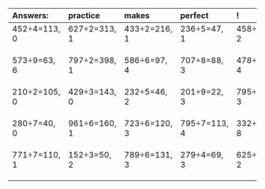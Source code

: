 | Answers: | practice | makes | perfect | ! |
| :--- | :--- | :--- | :--- | :--- |
| 452÷4=113, 0 | 627÷2=313, 1 | 433÷2=216, 1 | 236÷5=47, 1 | 458÷3=152, 2 | 
|   |   |   |   |   | 
|   |   |   |   |   | 
|   |   |   |   |   | 
| 573÷9=63, 6 | 797÷2=398, 1 | 586÷6=97, 4 | 707÷8=88, 3 | 478÷6=79, 4 | 
|   |   |   |   |   | 
|   |   |   |   |   | 
|   |   |   |   |   | 
| 210÷2=105, 0 | 429÷3=143, 0 | 232÷5=46, 2 | 201÷9=22, 3 | 795÷4=198, 3 | 
|   |   |   |   |   | 
|   |   |   |   |   | 
|   |   |   |   |   | 
| 280÷7=40, 0 | 961÷6=160, 1 | 723÷6=120, 3 | 795÷7=113, 4 | 332÷9=36, 8 | 
|   |   |   |   |   | 
|   |   |   |   |   | 
|   |   |   |   |   | 
| 771÷7=110, 1 | 152÷3=50, 2 | 789÷6=131, 3 | 279÷4=69, 3 | 625÷7=89, 2 | 
|   |   |   |   |   | 
|   |   |   |   |   | 
|   |   |   |   |   | 
